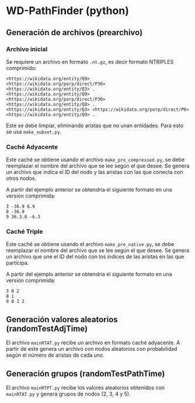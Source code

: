 # WD-PathFinder (python)

## Generación de archivos (prearchivo)
### Archivo inicial

Se requiere un archivo en formato `.nt.gz`, es decir formato NTRIPLES comprimido:

```
<https://wikidata.org/entity/Q9> <https://wikidata.org/porp/direct/P36> <https://wikidata.org/entity/Q3> .
<https://wikidata.org/entity/Q9> <https://wikidata.org/porp/direct/P36> <https://wikidata.org/entity/Q8> .
<https://wikidata.org/entity/Q3> <https://wikidata.org/porp/direct/P6> <https://wikidata.org/entity/Q9> .
```

Este se debe limpiar, eliminando aristas que no unan entidades. Para esto se usa `make_subset.py`.

### Caché Adyacente

Este caché se obtiene usando el archivo `make_pre_compressed.py`, se debe reemplazar el nombre del archivo que se lee según el que desee. Se genera un archivo que indica el ID del nodo y las aristas con las que conecta con otros nodos.

A partir del ejemplo anterior se obtendría el siguiente formato en una versión comprimida:

```
3 -36.9 6.9
8 -36.9 
9 36.3.8 -6.3
```

### Caché Triple

Este caché se obtiene usando el archivo `make_pre_native.py`, se debe reemplazar el nombre del archivo que se lee según el que desee. Se genera un archivo que une el ID del nodo con los índices de las aristas en las que participa.

A partir del ejemplo anterior se obtendría el siguiente formato en una versión comprimida:

```
3 0 2
8 1
9 0 1 2
```


## Generación valores aleatorios (randomTestAdjTime)

El archivo `mainRTAT.py` recibe un archivo en formato caché adyacente. A partir de este genera un archivo con nodos aleatorios con probabilidad según el número de aristas de cada uno.

## Generación grupos (randomTestPathTime)

El archivo `mainRTPT.py` recibe los valores aleatorios obtenidos con `mainRTAT.py` y genera grupos de nodos (2, 3, 4 y 5).


